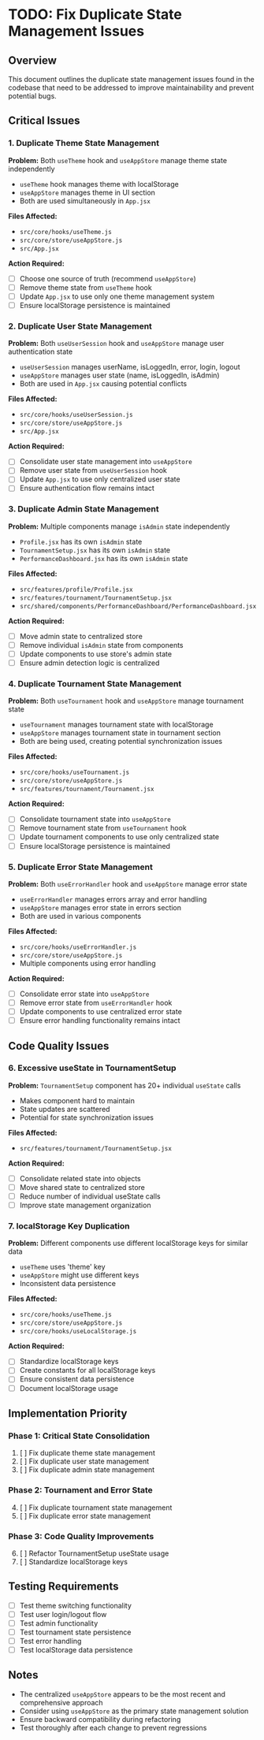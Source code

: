 # TODO: Fix Duplicate State Management Issues

## Overview
This document outlines the duplicate state management issues found in the codebase that need to be addressed to improve maintainability and prevent potential bugs.

## Critical Issues

### 1. Duplicate Theme State Management
**Problem:** Both `useTheme` hook and `useAppStore` manage theme state independently
- `useTheme` hook manages theme with localStorage
- `useAppStore` manages theme in UI section
- Both are used simultaneously in `App.jsx`

**Files Affected:**
- `src/core/hooks/useTheme.js`
- `src/core/store/useAppStore.js`
- `src/App.jsx`

**Action Required:**
- [ ] Choose one source of truth (recommend `useAppStore`)
- [ ] Remove theme state from `useTheme` hook
- [ ] Update `App.jsx` to use only one theme management system
- [ ] Ensure localStorage persistence is maintained

### 2. Duplicate User State Management
**Problem:** Both `useUserSession` hook and `useAppStore` manage user authentication state
- `useUserSession` manages userName, isLoggedIn, error, login, logout
- `useAppStore` manages user state (name, isLoggedIn, isAdmin)
- Both are used in `App.jsx` causing potential conflicts

**Files Affected:**
- `src/core/hooks/useUserSession.js`
- `src/core/store/useAppStore.js`
- `src/App.jsx`

**Action Required:**
- [ ] Consolidate user state management into `useAppStore`
- [ ] Remove user state from `useUserSession` hook
- [ ] Update `App.jsx` to use only centralized user state
- [ ] Ensure authentication flow remains intact

### 3. Duplicate Admin State Management
**Problem:** Multiple components manage `isAdmin` state independently
- `Profile.jsx` has its own `isAdmin` state
- `TournamentSetup.jsx` has its own `isAdmin` state
- `PerformanceDashboard.jsx` has its own `isAdmin` state

**Files Affected:**
- `src/features/profile/Profile.jsx`
- `src/features/tournament/TournamentSetup.jsx`
- `src/shared/components/PerformanceDashboard/PerformanceDashboard.jsx`

**Action Required:**
- [ ] Move admin state to centralized store
- [ ] Remove individual `isAdmin` state from components
- [ ] Update components to use store's admin state
- [ ] Ensure admin detection logic is centralized

### 4. Duplicate Tournament State Management
**Problem:** Both `useTournament` hook and `useAppStore` manage tournament state
- `useTournament` manages tournament state with localStorage
- `useAppStore` manages tournament state in tournament section
- Both are being used, creating potential synchronization issues

**Files Affected:**
- `src/core/hooks/useTournament.js`
- `src/core/store/useAppStore.js`
- `src/features/tournament/Tournament.jsx`

**Action Required:**
- [ ] Consolidate tournament state into `useAppStore`
- [ ] Remove tournament state from `useTournament` hook
- [ ] Update tournament components to use only centralized state
- [ ] Ensure localStorage persistence is maintained

### 5. Duplicate Error State Management
**Problem:** Both `useErrorHandler` hook and `useAppStore` manage error state
- `useErrorHandler` manages errors array and error handling
- `useAppStore` manages error state in errors section
- Both are used in various components

**Files Affected:**
- `src/core/hooks/useErrorHandler.js`
- `src/core/store/useAppStore.js`
- Multiple components using error handling

**Action Required:**
- [ ] Consolidate error state into `useAppStore`
- [ ] Remove error state from `useErrorHandler` hook
- [ ] Update components to use centralized error state
- [ ] Ensure error handling functionality remains intact

## Code Quality Issues

### 6. Excessive useState in TournamentSetup
**Problem:** `TournamentSetup` component has 20+ individual `useState` calls
- Makes component hard to maintain
- State updates are scattered
- Potential for state synchronization issues

**Files Affected:**
- `src/features/tournament/TournamentSetup.jsx`

**Action Required:**
- [ ] Consolidate related state into objects
- [ ] Move shared state to centralized store
- [ ] Reduce number of individual useState calls
- [ ] Improve state management organization

### 7. localStorage Key Duplication
**Problem:** Different components use different localStorage keys for similar data
- `useTheme` uses 'theme' key
- `useAppStore` might use different keys
- Inconsistent data persistence

**Files Affected:**
- `src/core/hooks/useTheme.js`
- `src/core/store/useAppStore.js`
- `src/core/hooks/useLocalStorage.js`

**Action Required:**
- [ ] Standardize localStorage keys
- [ ] Create constants for all localStorage keys
- [ ] Ensure consistent data persistence
- [ ] Document localStorage usage

## Implementation Priority

### Phase 1: Critical State Consolidation
1. [ ] Fix duplicate theme state management
2. [ ] Fix duplicate user state management
3. [ ] Fix duplicate admin state management

### Phase 2: Tournament and Error State
4. [ ] Fix duplicate tournament state management
5. [ ] Fix duplicate error state management

### Phase 3: Code Quality Improvements
6. [ ] Refactor TournamentSetup useState usage
7. [ ] Standardize localStorage keys

## Testing Requirements
- [ ] Test theme switching functionality
- [ ] Test user login/logout flow
- [ ] Test admin functionality
- [ ] Test tournament state persistence
- [ ] Test error handling
- [ ] Test localStorage data persistence

## Notes
- The centralized `useAppStore` appears to be the most recent and comprehensive approach
- Consider using `useAppStore` as the primary state management solution
- Ensure backward compatibility during refactoring
- Test thoroughly after each change to prevent regressions